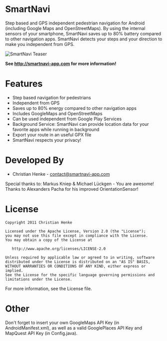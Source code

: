 SmartNavi
=========

Step based and GPS independent pedestrian navigation for Android
(including Google Maps and OpenStreetMaps). By using the internal sensors of your smartphone, SmartNavi saves up to 80% battery compared to other navigation apps. SmartNavi detects your steps and your direction to make you independent from GPS. 

![SmartNavi Teaser][1]

**See http://smartnavi-app.com for more information!**

Features
==========
* Step based navigation for pedestrians
* Independent from GPS
* Saves up to 80% energy compared to other navigation apps
* Includes GoogleMaps and OpenStreetMaps
* Can be used independent from Google Play Services
* Background Service: SmartNavi can provide location data for your favorite apps while running in background
* Export your route in an useful GPX file
* SmartNavi respects your privacy!


Developed By
============

* Christian Henke - <contact@smartnavi-app.com>

Special thanks to: Markus Kniep & Michael Lückgen - You are awesome!
Thanks to Alexanders Pacha for his improved OrientationSensor!

License
=======

    Copyright 2011 Christian Henke

    Licensed under the Apache License, Version 2.0 (the "License");
    you may not use this file except in compliance with the License.
    You may obtain a copy of the License at

       http://www.apache.org/licenses/LICENSE-2.0

    Unless required by applicable law or agreed to in writing, software
    distributed under the License is distributed on an "AS IS" BASIS,
    WITHOUT WARRANTIES OR CONDITIONS OF ANY KIND, either express or implied.
    See the License for the specific language governing permissions and
    limitations under the License.

For more information, see the License file.

Other
========
 Don't forget to insert your own GoogleMaps API Key (in AndroidManifest.xml),
 as well as a valid GooglePlaces API Key and MapQuest API Key (in Config.java).


 [1]: http://smartnavi-app.com/img/smartnavi-teaser.jpg
